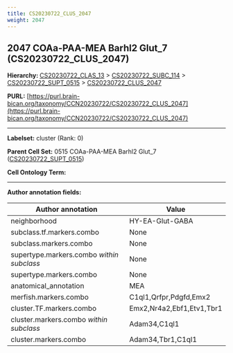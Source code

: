```yaml
---
title: CS20230722_CLUS_2047
weight: 2047
---
```

## 2047 COAa-PAA-MEA Barhl2 Glut_7 (CS20230722_CLUS_2047)
<b>Hierarchy: </b>
[CS20230722_CLAS_13](../CS20230722_CLAS_13) >
[CS20230722_SUBC_114](../CS20230722_SUBC_114) >
[CS20230722_SUPT_0515](../CS20230722_SUPT_0515) >
[CS20230722_CLUS_2047](../CS20230722_CLUS_2047)

**PURL:** [https://purl.brain-bican.org/taxonomy/CCN20230722/CS20230722_CLUS_2047](https://purl.brain-bican.org/taxonomy/CCN20230722/CS20230722_CLUS_2047)

---


**Labelset:** cluster (Rank: 0)

**Parent Cell Set:** 0515 COAa-PAA-MEA Barhl2 Glut_7 ([CS20230722_SUPT_0515](../CS20230722_SUPT_0515))



**Cell Ontology Term:** 

[MARKER GENES.]: #


---

[TRANSFERRED ANNOTATIONS.]: #


[AUTHOR ANNOTATION FIELDS.]: #


**Author annotation fields:**

| Author annotation | Value |
|-------------------|-------|
|neighborhood|HY-EA-Glut-GABA|
|subclass.tf.markers.combo|None|
|subclass.markers.combo|None|
|supertype.markers.combo _within subclass_|None|
|supertype.markers.combo|None|
|anatomical_annotation|MEA|
|merfish.markers.combo|C1ql1,Qrfpr,Pdgfd,Emx2|
|cluster.TF.markers.combo|Emx2,Nr4a2,Ebf1,Etv1,Tbr1|
|cluster.markers.combo _within subclass_|Adam34,C1ql1|
|cluster.markers.combo|Adam34,Tbr1,C1ql1|
